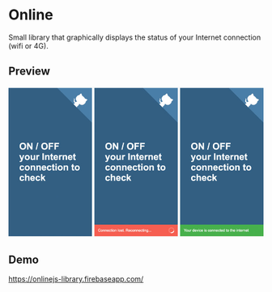 Online
======

Small library that graphically displays the status of your Internet connection (wifi or 4G).


## Preview

![alt text](./preview.jpg "Preview")

## Demo


[ https://onlinejs-library.firebaseapp.com/ ](https://onlinejs-library.firebaseapp.com/)